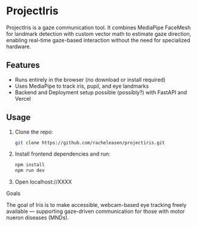 # ProjectIris

ProjectIris is a gaze communication tool. It combines MediaPipe FaceMesh for landmark detection with custom vector math to estimate gaze direction, enabling real-time gaze-based interaction without the need for specialized hardware.

## Features

- Runs entirely in the browser (no download or install required)
- Uses MediaPipe to track iris, pupil, and eye landmarks
- Backend and Deployment setup possible (possibly?) with FastAPI and Vercel

## Usage

1. Clone the repo:
   ```bash
   git clone https://github.com/racheleasen/projectiris.git

2. Install frontend dependencies and run:
    ```bash
    npm install
    npm run dev

3. Open localhost://XXXX

Goals

The goal of Iris is to make accessible, webcam-based eye tracking freely available — supporting gaze-driven communication for those with motor nueron diseases (MNDs).